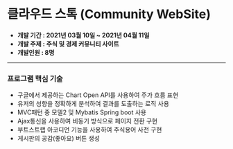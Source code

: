 # 클라우드 스톡 (Community WebSite)

<h4>
<ul>
<li>개발 기간 : 2021년 03월 10일 ~ 2021년 04월 11일</li>
<li>개발 주제 : 주식 및 경제 커뮤니티 사이트</li>
<li>개발인원 : 8명</li>
</ul>
<hr> 
</h4>
<h3>프로그램 핵심 기술</h3>
<ul>
<li>구글에서 제공하는 Chart Open API를 사용하여 주가 흐름 표현</li>
<li>유저의 성향을 정확하게 분석하여 결과를 도출하는 로직 사용</li>
<li>MVC패턴 중 모델2 및 Mybatis Spring boot 사용</li>
<li>Ajax통신을 사용하여 비동기 방식으로 페이지 전환 구현</li>
<li>부트스트랩 아코디언 기능을 사용하여 주식용어 사전 구현</li>
<li>게시판의 공감(좋아요) 버튼 생성</li>

</ul>

